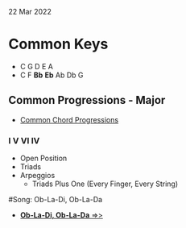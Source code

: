 22 Mar 2022

# Common Keys

- C G D E A
- C F **Bb** **Eb** Ab Db G

## Common Progressions - Major

- [Common Chord Progressions](https://learningukulele.com/series/code/UL59)


### I V VI IV

- Open Position
- Triads
- Arpeggios
	- Triads Plus One (Every Finger, Every String)

#Song: Ob-La-Di, Ob-La-Da

- [**Ob-La-Di, Ob-La-Da** =>>](https://learningukulele.com/songs/code/UL413)
